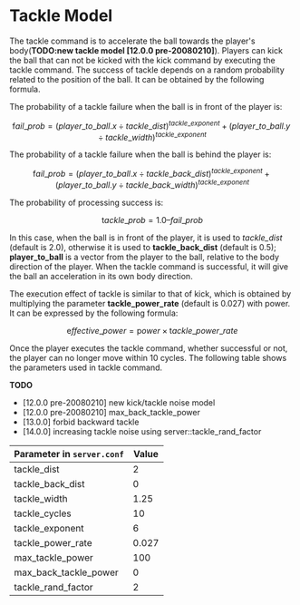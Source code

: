 # Tackle Model

The tackle command is to accelerate the ball towards the player's
body(**TODO:new tackle model \[12.0.0 pre-20080210\]**).
Players can kick the ball that can not be kicked with the kick command
by executing the tackle command.
The success of tackle depends on a random probability related to the
position of the ball. It can be obtained by the following formula.

The probability of a tackle failure when the ball is in front of the player is:

$$
{\mathrm fail\_prob = (player\_to\_ball.x \div tackle\_dist)^{tackle\_exponent} + (player\_to\_ball.y \div tackle\_width)^{tackle\_exponent}}
$$

The probability of a tackle failure when the ball is behind the player is:

$$
{\mathrm fail\_prob = (player\_to\_ball.x \div tackle\_back\_dist)^{tackle\_exponent} + (player\_to\_ball.y \div tackle\_back\_width)^{tackle\_exponent}}
$$

The probability of processing success is:

$$
{\mathrm tackle\_prob = 1.0 – fail\_prob}
$$

In this case, when the ball is in front of the player, it is used to *tackle_dist* (default is 2.0), otherwise it is used to **tackle_back_dist** (default is 0.5); **player_to_ball** is a vector from the player to the ball, relative to the body direction of the player. When the tackle command is successful, it will give the ball an acceleration in its own body direction.

The execution effect of tackle is similar to that of kick, which is obtained by multiplying the parameter **tackle_power_rate** (default is 0.027) with power. It can be expressed by the following formula:

$$
{\mathrm effective\_power} = {\mathrm power} \times {\mathrm tackle\_power\_rate}
$$

Once the player executes the tackle command, whether successful or not, the player can no longer move within 10 cycles. The following table shows the parameters used in tackle command.

**TODO**

- \[12.0.0 pre-20080210\] new kick/tackle noise model
- \[12.0.0 pre-20080210\] max_back_tackle_power
- \[13.0.0\] forbid backward tackle
- \[14.0.0\] increasing tackle noise using server::tackle_rand_factor

| Parameter in `server.conf`               | Value     |
|-------------------------------------------|-----------|
| tackle_dist                               | 2         |
| tackle_back_dist                          | 0         |
| tackle_width                              | 1.25      |
| tackle_cycles                             | 10        |
| tackle_exponent                           | 6         |
| tackle_power_rate                         | 0.027     |
| max_tackle_power                          | 100       |
| max_back_tackle_power                     | 0         |
| tackle_rand_factor                        | 2         |

